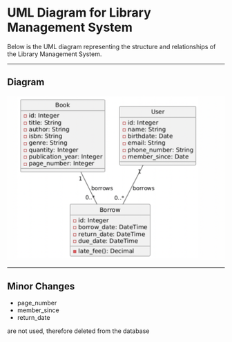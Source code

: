 # UML Diagram for Library Management System

Below is the UML diagram representing the structure and relationships of the Library Management System.

---

## Diagram
![database_uml.png](../screenshoots/database_uml.png)

---
## Minor Changes
* page_number
* member_since
* return_date

are not used, therefore deleted from the database